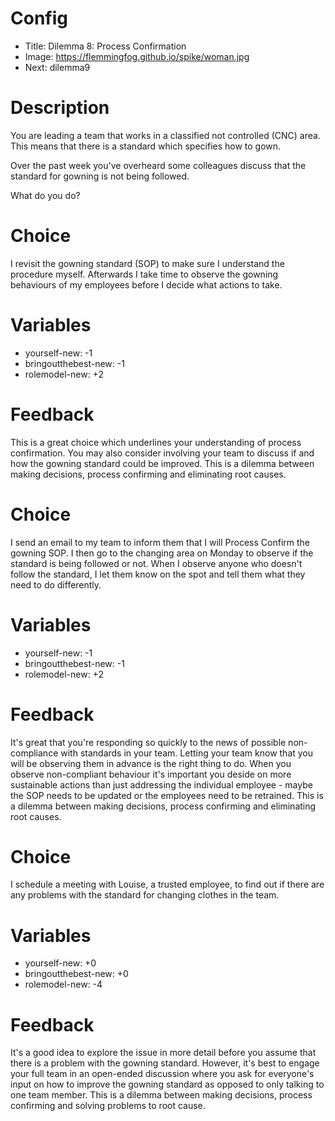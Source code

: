 # Config
 - Title: Dilemma 8: Process Confirmation
 - Image: https://flemmingfog.github.io/spike/woman.jpg
 - Next: dilemma9

# Description
You are leading a team that works in a classified not controlled (CNC) area. This means that there is a standard which specifies how to gown.

Over the past week you've overheard some colleagues discuss that the standard for gowning is not being followed.

What do you do?  

# Choice
 I revisit the gowning standard (SOP) to make sure I understand the procedure myself. Afterwards I take time to observe the gowning behaviours of my employees before I decide what actions to take. 

# Variables
 - yourself-new: -1
 - bringoutthebest-new: -1
 - rolemodel-new: +2


# Feedback

This is a great choice which underlines your understanding of process confirmation. You may also consider involving your team to discuss if and how the gowning standard could be improved. This is a dilemma between making decisions, process confirming and eliminating root causes.  




# Choice
I send an email to my team to inform them that I will Process Confirm the gowning SOP. I then go to the changing area on Monday to observe if the standard is being followed or not. When I observe anyone who doesn't follow the standard, I let them know on the spot and tell them what they need to do differently.

# Variables
 - yourself-new: -1
 - bringoutthebest-new: -1
 - rolemodel-new: +2


# Feedback
It's great that you're responding so quickly to the news of possible non-compliance with standards in your team. Letting your team know that you will be observing them in advance is the right thing to do. When you observe non-compliant behaviour it's important you deside on more sustainable actions than just addressing the individual employee - maybe the SOP needs to be updated or the employees need to be retrained. This is a dilemma between making decisions, process confirming and eliminating root causes.





# Choice
I schedule a meeting with Louise, a trusted employee, to find out if there are any problems with the standard for changing clothes in the team.

# Variables
 - yourself-new: +0
 - bringoutthebest-new: +0
 - rolemodel-new: -4


# Feedback
It's a good idea to explore the issue in more detail before you assume that there is a problem with the gowning standard. However, it's best to engage your full team in an open-ended discussion where you ask for everyone's input on how to improve the gowning standard as opposed to only talking to one team member. This is a dilemma between making decisions, process confirming and solving problems to root cause.



